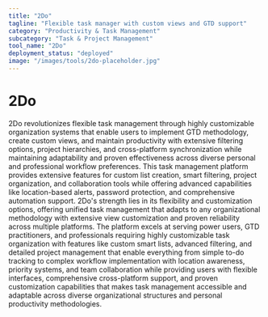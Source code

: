 ```yaml
---
title: "2Do"
tagline: "Flexible task manager with custom views and GTD support"
category: "Productivity & Task Management"
subcategory: "Task & Project Management"
tool_name: "2Do"
deployment_status: "deployed"
image: "/images/tools/2do-placeholder.jpg"
---
```


# 2Do

2Do revolutionizes flexible task management through highly customizable organization systems that enable users to implement GTD methodology, create custom views, and maintain productivity with extensive filtering options, project hierarchies, and cross-platform synchronization while maintaining adaptability and proven effectiveness across diverse personal and professional workflow preferences. This task management platform provides extensive features for custom list creation, smart filtering, project organization, and collaboration tools while offering advanced capabilities like location-based alerts, password protection, and comprehensive automation support. 2Do's strength lies in its flexibility and customization options, offering unified task management that adapts to any organizational methodology with extensive view customization and proven reliability across multiple platforms. The platform excels at serving power users, GTD practitioners, and professionals requiring highly customizable task organization with features like custom smart lists, advanced filtering, and detailed project management that enable everything from simple to-do tracking to complex workflow implementation with location awareness, priority systems, and team collaboration while providing users with flexible interfaces, comprehensive cross-platform support, and proven customization capabilities that makes task management accessible and adaptable across diverse organizational structures and personal productivity methodologies.